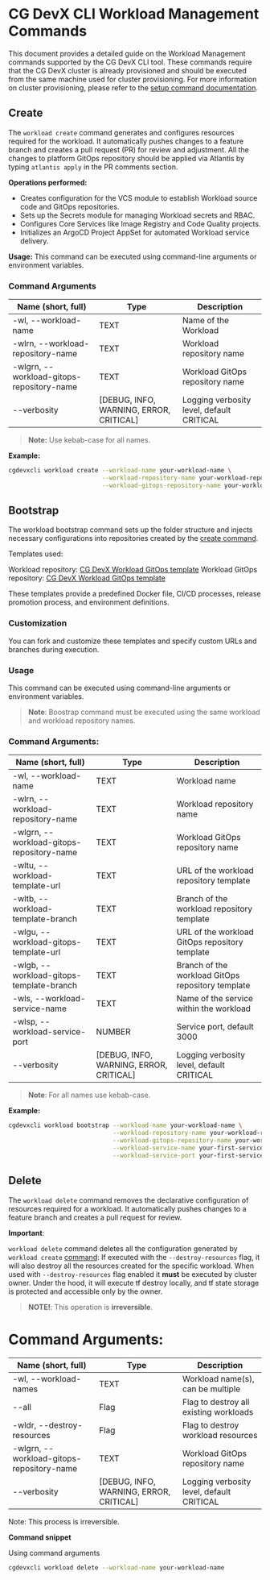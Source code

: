 # CG DevX CLI Workload Management Commands

This document provides a detailed guide on the Workload Management commands supported by the CG DevX CLI tool.
These commands require that the CG DevX cluster is already provisioned and should be executed from the same machine used
for cluster provisioning.
For more information on cluster provisioning, please refer to the [setup command documentation](../README.md#setup).

## Create

The `workload create` command generates and configures resources required for the workload. It automatically pushes
changes to a feature branch and creates a pull request (PR) for review and adjustment.
All the changes to platform GitOps repository should be applied via Atlantis by typing `atlantis apply` in the PR
comments section.

**Operations performed:**

- Creates configuration for the VCS module to establish Workload source code and GitOps repositories.
- Sets up the Secrets module for managing Workload secrets and RBAC.
- Configures Core Services like Image Registry and Code Quality projects.
- Initializes an ArgoCD Project AppSet for automated Workload service delivery.

**Usage:** This command can be executed using command-line arguments or environment variables.

### Command Arguments

| Name (short, full)                        | Type                                    | Description                               |
|-------------------------------------------|-----------------------------------------|-------------------------------------------|
| -wl, --workload-name                      | TEXT                                    | Name of the Workload                      |
| -wlrn, --workload-repository-name         | TEXT                                    | Workload repository name                  |
| -wlgrn, --workload-gitops-repository-name | TEXT                                    | Workload GitOps repository name           |
| --verbosity                               | [DEBUG, INFO, WARNING, ERROR, CRITICAL] | Logging verbosity level, default CRITICAL |

> **Note:** Use kebab-case for all names.

**Example:**

```bash
cgdevxcli workload create --workload-name your-workload-name \
                          --workload-repository-name your-workload-repository-name \
                          --workload-gitops-repository-name your-workload-gitops-repository-name
```

## Bootstrap

The workload bootstrap command sets up the folder structure and injects necessary configurations into repositories
created by the [create command](#create).

Templates used:

Workload repository: [CG DevX Workload GitOps template](https://github.com/CloudGeometry/cg-devx-wl-gitops-template)
Workload GitOps
repository: [CG DevX Workload GitOps template](https://github.com/CloudGeometry/cg-devx-wl-gitops-template)

These templates provide a predefined Docker file, CI/CD processes, release promotion process, and environment
definitions.

### Customization

You can fork and customize these templates and specify custom URLs and branches during execution.

### Usage

This command can be executed using command-line arguments or environment variables.

> **Note**: Boostrap command must be executed using the same workload and workload repository names.

### Command Arguments:

| Name (short, full)                        | Type                                    | Description                                       |
|-------------------------------------------|-----------------------------------------|---------------------------------------------------|
| -wl, --workload-name                      | TEXT                                    | Workload name                                     |
| -wlrn, --workload-repository-name         | TEXT                                    | Workload repository name                          |
| -wlgrn, --workload-gitops-repository-name | TEXT                                    | Workload GitOps repository name                   |
| -wltu, --workload-template-url            | TEXT                                    | URL of the workload repository template           |
| -wltb, --workload-template-branch         | TEXT                                    | Branch of the workload repository template        |
| -wlgu, --workload-gitops-template-url     | TEXT                                    | URL of the workload GitOps repository template    |
| -wlgb, --workload-gitops-template-branch  | TEXT                                    | Branch of the workload GitOps repository template |
| -wls, --workload-service-name             | TEXT                                    | Name of the service within the workload           |
| -wlsp, --workload-service-port            | NUMBER                                  | Service port, default 3000                        |
| --verbosity                               | [DEBUG, INFO, WARNING, ERROR, CRITICAL] | Logging verbosity level, default CRITICAL         |

> **Note**: For all names use kebab-case.

**Example:**

```bash
cgdevxcli workload bootstrap --workload-name your-workload-name \
                             --workload-repository-name your-workload-repository-name \
                             --workload-gitops-repository-name your-workload-gitops-repository-name \
                             --workload-service-name your-first-service-name \
                             --workload-service-port your-first-service-port
```

## Delete

The `workload delete` command removes the declarative configuration of resources required for a workload. It
automatically
pushes changes to a feature branch and creates a pull request for review.

**Important**:

`workload delete` command deletes all the configuration generated by `workload create` [command](#create):
If executed with the `--destroy-resources` flag, it will also destroy all the resources created for the specific
workload. When used with `--destroy-resources` flag enabled it **must** be executed by cluster owner. Under the hood, it
will execute tf destroy locally, and tf state storage is protected and accessible only by the owner.

> **NOTE!**: This operation is **irreversible**.

# Command Arguments:

| Name (short, full)                        | Type                                    | Description                               |
|-------------------------------------------|-----------------------------------------|-------------------------------------------|
| -wl, --workload-names                     | TEXT                                    | Workload name(s), can be multiple         |
| --all                                     | Flag                                    | Flag to destroy all existing workloads    |
| -wldr, --destroy-resources                | Flag                                    | Flag to destroy workload resources        |
| -wlgrn, --workload-gitops-repository-name | TEXT                                    | Workload GitOps repository name           |
| --verbosity                               | [DEBUG, INFO, WARNING, ERROR, CRITICAL] | Logging verbosity level, default CRITICAL |

Note: This process is irreversible.

**Command snippet**

Using command arguments

```bash
cgdevxcli workload delete --workload-name your-workload-name
```

